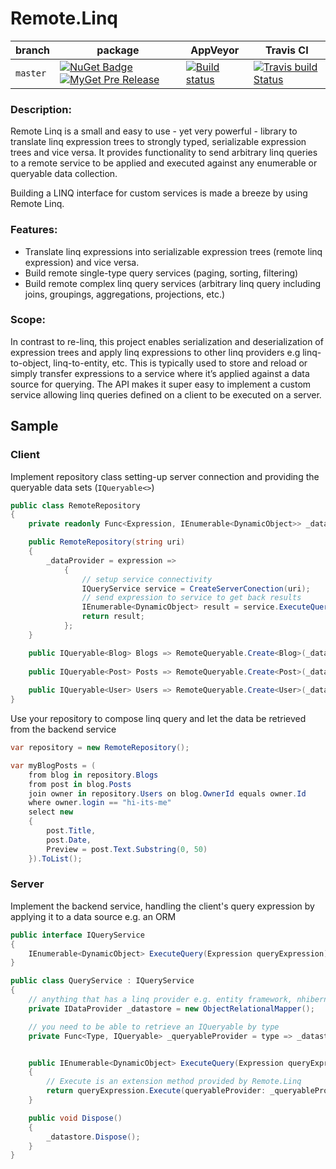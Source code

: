 # Remote.Linq

| branch | package | AppVeyor | Travis CI |
| --- | --- | --- | --- |
| `master` | [![NuGet Badge](https://buildstats.info/nuget/Remote.Linq?includePreReleases=true)](http://www.nuget.org/packages/Remote.Linq) [![MyGet Pre Release](http://img.shields.io/myget/aqua/vpre/Remote.Linq.svg?style=flat-square&label=myget)](https://www.myget.org/feed/aqua/package/nuget/Remote.Linq) | [![Build status](https://ci.appveyor.com/api/projects/status/64kw6dsuvfwyrdtl?svg=true)](https://ci.appveyor.com/project/6bee/remote-linq) | [![Travis build Status](https://travis-ci.org/6bee/Remote.Linq.svg?branch=master)](https://travis-ci.org/6bee/Remote.Linq?branch=master) |

### Description:
Remote Linq is a small and easy to use - yet very powerful - library to translate linq expression trees to strongly typed, serializable expression trees and vice versa. It provides functionality to send arbitrary linq queries to a remote service to be applied and executed against any enumerable or queryable data collection.

Building a LINQ interface for custom services is made a breeze by using Remote Linq.


### Features:
* Translate linq expressions into serializable expression trees (remote linq expression) and vice versa. 
* Build remote single-type query services (paging, sorting, filtering)
* Build remote complex linq query services (arbitrary linq query including joins, groupings, aggregations, projections, etc.)

### Scope:
In contrast to re-linq, this project enables serialization and deserialization of expression trees and apply linq expressions to other linq providers e.g linq-to-object, linq-to-entity, etc. 
This is typically used to store and reload or simply transfer expressions to a service where it’s applied against a data source for querying. 
The API makes it super easy to implement a custom service allowing linq queries defined on a client to be executed on a server. 

## Sample

### Client

Implement repository class setting-up server connection and providing the queryable data sets (`IQueryable<>`)
```C#
public class RemoteRepository
{
    private readonly Func<Expression, IEnumerable<DynamicObject>> _dataProvider;

    public RemoteRepository(string uri)
    {
        _dataProvider = expression =>
            {
                // setup service connectivity
                IQueryService service = CreateServerConection(uri);
                // send expression to service to get back results
                IEnumerable<DynamicObject> result = service.ExecuteQuery(expression);
                return result;
            };
    }

    public IQueryable<Blog> Blogs => RemoteQueryable.Create<Blog>(_dataProvider);
   
    public IQueryable<Post> Posts => RemoteQueryable.Create<Post>(_dataProvider);
   
    public IQueryable<User> Users => RemoteQueryable.Create<User>(_dataProvider);
}
```

Use your repository to compose linq query and let the data be retrieved from the backend service
```C#
var repository = new RemoteRepository();

var myBlogPosts = (
    from blog in repository.Blogs
    from post in blog.Posts
    join owner in repository.Users on blog.OwnerId equals owner.Id
    where owner.login == "hi-its-me"
    select new 
    {
        post.Title,
        post.Date,
        Preview = post.Text.Substring(0, 50)
    }).ToList();
```

### Server

Implement the backend service, handling the client's query expression by applying it to a data source e.g. an ORM

```C#
public interface IQueryService
{
    IEnumerable<DynamicObject> ExecuteQuery(Expression queryExpression);
}

public class QueryService : IQueryService
{
    // anything that has a linq provider e.g. entity framework, nhibernate, ...
    private IDataProvider _datastore = new ObjectRelationalMapper();

    // you need to be able to retrieve an IQueryable by type
    private Func<Type, IQueryable> _queryableProvider = type => _datastore.GetQueryableByType(type);


    public IEnumerable<DynamicObject> ExecuteQuery(Expression queryExpression)
    {
        // Execute is an extension method provided by Remote.Linq
        return queryExpression.Execute(queryableProvider: _queryableProvider);
    }

    public void Dispose()
    {
        _datastore.Dispose();
    }
}
```
